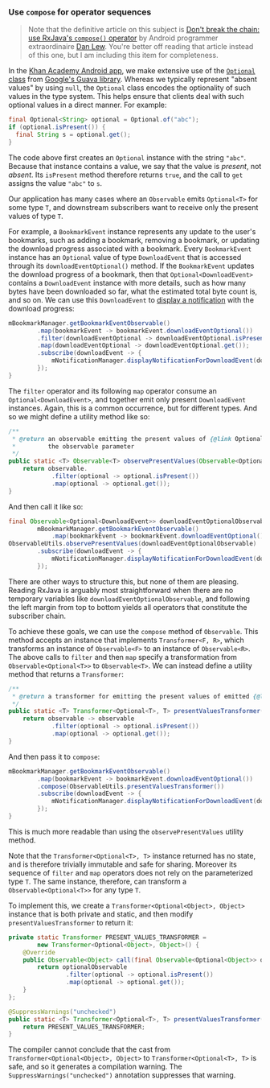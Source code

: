 ### Use `compose` for operator sequences

> Note that the definitive article on this subject is [Don't break the chain: use RxJava's `compose()` operator](http://blog.danlew.net/2015/03/02/dont-break-the-chain/) by Android programmer extraordinaire [Dan Lew](http://blog.danlew.net/). You're better off reading that article instead of this one, but I am including this item for completeness.

In the [Khan Academy Android app](https://play.google.com/store/apps/details?id=org.khanacademy.android), we make extensive use of the [`Optional` class](http://docs.guava-libraries.googlecode.com/git/javadoc/com/google/common/base/Optional.html) from [Google's Guava library](https://github.com/google/guava). Whereas we typically represent "absent values" by using `null`, the `Optional` class encodes the optionality of such values in the type system. This helps ensure that clients deal with such optional values in a direct manner. For example:

```java
final Optional<String> optional = Optional.of("abc");
if (optional.isPresent()) {
  final String s = optional.get();
}
```

The code above first creates an `Optional` instance with the string `"abc"`. Because that instance contains a value, we say that the value is *present*, not *absent*. Its `isPresent` method therefore returns `true`, and the call to `get` assigns the value `"abc"` to `s`.

Our application has many cases where an `Observable` emits `Optional<T>` for some type `T`, and downstream subscribers want to receive only the present values of type `T`.

For example, a `BookmarkEvent` instance represents any update to the user's bookmarks, such as adding a bookmark, removing a bookmark, or updating the download progress associated with a bookmark. Every `BookmarkEvent` instance has an `Optional` value of type `DownloadEvent` that is accessed through its `downloadEventOptional()` method. If the `BookmarkEvent` updates the download progress of a bookmark, then that `Optional<DownloadEvent>` contains a `DownloadEvent` instance with more details, such as how many bytes have been downloaded so far, what the estimated total byte count is, and so on. We can use this `DownloadEvent` to [display a notification](http://developer.android.com/guide/topics/ui/notifiers/notifications.html) with the download progress:

```java
mBookmarkManager.getBookmarkEventObservable()
        .map(bookmarkEvent -> bookmarkEvent.downloadEventOptional())
        .filter(downloadEventOptional -> downloadEventOptional.isPresent())
        .map(downloadEventOptional -> downloadEventOptional.get());
        .subscribe(downloadEvent -> {
            mNotificationManager.displayNotificationForDownloadEvent(downloadEvent);
        });
}
```

The `filter` operator and its following `map` operator consume an `Optional<DownloadEvent>`, and together emit only present `DownloadEvent` instances. Again, this is a common occurrence, but for different types. And so we might define a utility method like so:

```java
/**
 * @return an observable emitting the present values of {@link Optional} instances emitted by
 *         the observable parameter
 */
public static <T> Observable<T> observePresentValues(Observable<Optional<T>> observable) {
    return observable.
            .filter(optional -> optional.isPresent())
            .map(optional -> optional.get());
}
```

And then call it like so:

```java
final Observable<Optional<DownloadEvent>> downloadEventOptionalObservable =
        mBookmarkManager.getBookmarkEventObservable()
            .map(bookmarkEvent -> bookmarkEvent.downloadEventOptional())
ObservableUtils.observePresentValues(downloadEventOptionalObservable)
        .subscribe(downloadEvent -> {
            mNotificationManager.displayNotificationForDownloadEvent(downloadEvent);
        });
```

There are other ways to structure this, but none of them are pleasing. Reading RxJava is arguably most straightforward when there are no temporary variables like `downloadEventOptionalObservable`, and following the left margin from top to bottom yields all operators that constitute the subscriber chain.

To achieve these goals, we can use the `compose` method of `Observable`. This method accepts an instance that implements `Transformer<F, R>`, which transforms an instance of `Observable<F>` to an instance of `Observable<R>`. The above calls to `filter` and then `map` specify a transformation from `Observable<Optional<T>>` to `Observable<T>`. We can instead define a utility method that returns a `Transformer`:


```java
/**
 * @return a transformer for emitting the present values of emitted {@link Optional} instances
 */
public static <T> Transformer<Optional<T>, T> presentValuesTransformer() {
    return observable -> observable
            .filter(optional -> optional.isPresent())
            .map(optional -> optional.get());
}
```

And then pass it to `compose`:

```java
mBookmarkManager.getBookmarkEventObservable()
        .map(bookmarkEvent -> bookmarkEvent.downloadEventOptional())
        .compose(ObservableUtils.presentValuesTransformer())
        .subscribe(downloadEvent -> {
            mNotificationManager.displayNotificationForDownloadEvent(downloadEvent);
        });
}
```

This is much more readable than using the `observePresentValues` utility method.

Note that the `Transformer<Optional<T>, T>` instance returned has no state, and is therefore trivially immutable and safe for sharing. Moreover its sequence of `filter` and `map` operators does not rely on the parameterized type `T`. The same instance, therefore, can transform a `Observable<Optional<T>>` for any type `T`.

To implement this, we create a `Transformer<Optional<Object>, Object>` instance that is both private and static, and then modify `presentValuesTransformer` to return it:

```java
private static Transformer PRESENT_VALUES_TRANSFORMER =
        new Transformer<Optional<Object>, Object>() {
    @Override
    public Observable<Object> call(final Observable<Optional<Object>> optionalObservable) {
        return optionalObservable
                .filter(optional -> optional.isPresent())
                .map(optional -> optional.get());
    }
};

@SuppressWarnings("unchecked")
public static <T> Transformer<Optional<T>, T> presentValuesTransformer() {
    return PRESENT_VALUES_TRANSFORMER;
}
```

The compiler cannot conclude that the cast from `Transformer<Optional<Object>, Object>` to `Transformer<Optional<T>, T>` is safe, and so it generates a compilation warning. The `SuppressWarnings("unchecked")` annotation suppresses that warning.

